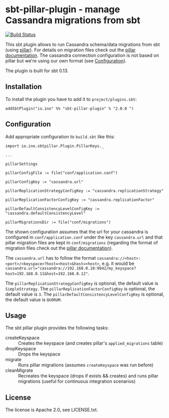 # sbt-pillar-plugin - manage Cassandra migrations from sbt

[![Build Status](https://travis-ci.org/inoio/sbt-pillar-plugin.png?branch=master)](https://travis-ci.org/inoio/sbt-pillar-plugin)

This sbt plugin allows to run Cassandra schema/data migrations from sbt (using [pillar](https://github.com/comeara/pillar)).
 For details on migration files check out the [pillar documentation](https://github.com/comeara/pillar#migration-files).
 The cassandra connection configuration is not based on pillar but we're using our own format (see [Configuration](#configuration)).

The plugin is built for sbt 0.13.

## Installation

To install the plugin you have to add it to `project/plugins.sbt`:
```
addSbtPlugin("io.ino" %% "sbt-pillar-plugin" % "2.0.0 ")
```

## Configuration

Add appropriate configuration to `build.sbt` like this:
```
import io.ino.sbtpillar.Plugin.PillarKeys._

...

pillarSettings

pillarConfigFile := file("conf/application.conf")

pillarConfigKey := "cassandra.url"

pillarReplicationStrategyConfigKey := "cassandra.replicationStrategy"

pillarReplicationFactorConfigKey := "cassandra.replicationFactor"

pillarDefaultConsistencyLevelConfigKey := "cassandra.defaultConsistencyLevel"

pillarMigrationsDir := file("conf/migrations")
```

The shown configuration assumes that the url for your cassandra is configured in `conf/application.conf` under the key
`cassandra.url` and that pillar migration files are kept in `conf/migrations` (regarding the format of migration files
check out the [pillar documentation](https://github.com/comeara/pillar#migration-files)).

The `cassandra.url` has to follow the format `cassandra://<host>:<port>/<keyspace>?host=<host>&host=<host>`, e.g. it would be
`cassandra.url="cassandra://192.168.0.10:9042/my_keyspace?host=192.168.0.11&host=192.168.0.12"`.

The `pillarReplicationStrategyConfigKey` is optional, the default value is `SimpleStrategy`. 
The `pillarReplicationFactorConfigKey` is optional, the default value is `3`. 
The `pillarDefaultConsistencyLevelConfigKey` is optional, the default value is `QUORUM`.

## Usage

The sbt pillar plugin provides the following tasks:

<dl>
<dt>createKeyspace</dt><dd>Creates the keyspace (and creates pillar's <code>applied_migrations</code> table)</dd>
<dt>dropKeyspace</dt><dd>Drops the keyspace</dd>
<dt>migrate</dt><dd>Runs pillar migrations (assumes <code>createKeyspace</code> was run before)</dd>
<dt>cleanMigrate</dt><dd>Recreates the keyspace (drops if exists && creates) and runs pillar migrations (useful for continuous integration scenarios)</dd>
</dl>

## License

The license is Apache 2.0, see LICENSE.txt.
